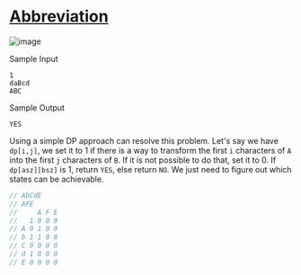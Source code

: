 # [Abbreviation](https://www.hackerrank.com/challenges/abbr/problem)

![image](https://user-images.githubusercontent.com/35857179/81190698-c1841700-8fea-11ea-928b-73a761594a48.png)

Sample Input
```
1
daBcd
ABC
```

Sample Output
```
YES
```

Using a simple DP approach can resolve this problem. Let's say we have ``dp[i,j]``, we set it to 1 if there is a way to transform the first ``i`` characters of ``A`` into the first ``j`` characters of ``B``. If it is not possible to do that, set it to 0. If ``dp[asz][bsz]`` is 1, return ``YES``, else return ``NO``. We just need to figure out which states can be achievable. 

```cpp
// AbCdE
// AFE
//     A F E
//   1 0 0 0 
// A 0 1 0 0 
// b 1 1 0 0 
// C 0 0 0 0 
// d 1 0 0 0 
// E 0 0 0 0
```